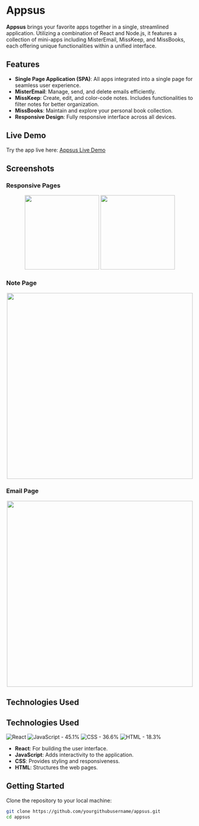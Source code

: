 # Appsus

**Appsus** brings your favorite apps together in a single, streamlined application. Utilizing a combination of React and Node.js, it features a collection of mini-apps including MisterEmail, MissKeep, and MissBooks, each offering unique functionalities within a unified interface.

## Features

- **Single Page Application (SPA)**: All apps integrated into a single page for seamless user experience.
- **MisterEmail**: Manage, send, and delete emails efficiently.
- **MissKeep**: Create, edit, and color-code notes. Includes functionalities to filter notes for better organization.
- **MissBooks**: Maintain and explore your personal book collection.
- **Responsive Design**: Fully responsive interface across all devices.

## Live Demo

Try the app live here: [Appsus Live Demo](https://lisrael1989.github.io/Apssus_Sprint_3/#/)

## Screenshots

### Responsive Pages
<p align="center">
  <img src="https://res.cloudinary.com/dpixrsdwh/image/upload/v1714736736/tsubtiqz4t0vo8hpkkbl.png" width="200">
  <img src="https://res.cloudinary.com/dpixrsdwh/image/upload/v1714736735/n9vqyvoteqvvkisn2dqy.png" width="200">
</p>

### Note Page
<p align="center">
  <img src="https://res.cloudinary.com/dpixrsdwh/image/upload/v1714736736/mxelpx5cbu4m0n4tdrdb.png" width="500">
</p>

### Email Page
<p align="center">
  <img src="https://res.cloudinary.com/dpixrsdwh/image/upload/v1714736735/nbkfxpfbfydwj2wndedy.png" width="500">
</p>

## Technologies Used

## Technologies Used

<img src="https://img.shields.io/badge/React-20232A?style=for-the-badge&logo=react&logoColor=61DAFB" alt="React"/> <img src="https://img.shields.io/badge/JavaScript-323330?style=for-the-badge&logo=javascript&logoColor=F7DF1E" alt="JavaScript - 45.1%"/> <img src="https://img.shields.io/badge/CSS3-1572B6?style=for-the-badge&logo=css3&logoColor=white" alt="CSS - 36.6%"/> <img src="https://img.shields.io/badge/HTML5-E34F26?style=for-the-badge&logo=html5&logoColor=white" alt="HTML - 18.3%"/>

- **React**: For building the user interface.
- **JavaScript**: Adds interactivity to the application.
- **CSS**: Provides styling and responsiveness.
- **HTML**: Structures the web pages.




## Getting Started

Clone the repository to your local machine:

```bash
git clone https://github.com/yourgithubusername/appsus.git
cd appsus
